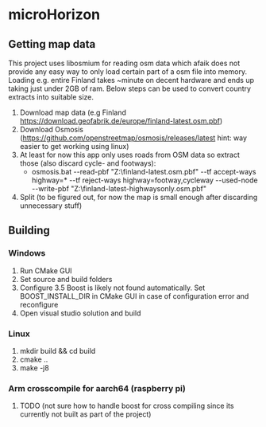 # microHorizon

## Getting map data
This project uses libosmium for reading osm data which afaik does not provide any easy way to only load certain part of a osm file into memory. Loading e.g. entire Finland takes ~minute on decent hardware and ends up taking just under 2GB of ram. Below steps can be used to convert country extracts into suitable size.
1. Download map data (e.g Finland https://download.geofabrik.de/europe/finland-latest.osm.pbf)
2. Download Osmosis (https://github.com/openstreetmap/osmosis/releases/latest hint: way easier to get working using linux)
3. At least for now this app only uses roads from OSM data so extract those (also discard cycle- and footways):
    - osmosis.bat --read-pbf "Z:\finland-latest.osm.pbf" --tf accept-ways highway=* --tf reject-ways highway=footway,cycleway --used-node --write-pbf "Z:\finland-latest-highwaysonly.osm.pbf"
4. Split (to be figured out, for now the map is small enough after discarding unnecessary stuff)

## Building
### Windows
1. Run CMake GUI
2. Set source and build folders
3. Configure
3.5 Boost is likely not found automatically. Set BOOST_INSTALL_DIR in CMake GUI in case of configuration error and reconfigure
4. Open visual studio solution and build

### Linux
1. mkdir build && cd build
2. cmake ..
3. make -j8

### Arm crosscompile for aarch64 (raspberry pi)
1. TODO (not sure how to handle boost for cross compiling since its currently not built as part of the project)